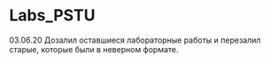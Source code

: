 # Labs_PSTU
03.06.20 Дозалил оставшиеся лабораторные работы и перезалил старые, которые были в неверном формате.
